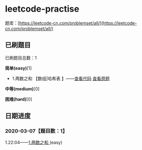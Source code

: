 # leetcode-practise

题库：[https://leetcode-cn.com/problemset/all/](https://leetcode-cn.com/problemset/all/)

## 已刷题目
已刷题目总数：1

**简单(easy)**[1]
- 1.两数之和
 【数组|哈希表
】——[查看代码](https://github.com/wzd-front-end/leetcode-practise/blob/master/easy/1-two-sum.js) [查看原题](https://leetcode-cn.com/problems/two-sum/
)

**中等(medium)**[0]

**困难(hard)**[0]


## 日期进度

### 2020-03-07【题目数：1】

1.22:04——[1.两数之和
](https://github.com/wzd-front-end/leetcode-practise/blob/master/easy/1-two-sum.js)(easy)
